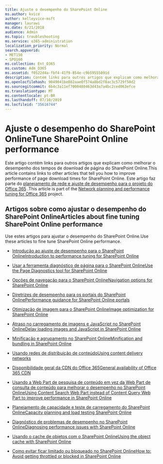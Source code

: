 ```yaml
---
title: Ajuste o desempenho do SharePoint Online
ms.author: kvice
author: kelleyvice-msft
manager: laurawi
ms.date: 6/21/2018
audience: Admin
ms.topic: troubleshooting
ms.service: o365-administration
localization_priority: Normal
search.appverid:
- MET150
- SPO160
ms.collection: Ent_O365
ms.custom: Adm_O365
ms.assetid: f0522d4a-fbf4-41f9-854e-c9b59555091d
description: Contém links para outros artigos que explicam como melhorar o desempenho de tempos de download de página do SharePoint Online.
ms.openlocfilehash: 9049041be082aae0f574a8bd2f8ac3c5729f50d2
ms.sourcegitcommit: 6b4c3a11ef7000480463d43a7a4bc2ced063efce
ms.translationtype: MT
ms.contentlocale: pt-BR
ms.lasthandoff: 07/10/2019
ms.locfileid: "35616744"
---
```

# <a name="tune-sharepoint-online-performance"></a><span data-ttu-id="4e9df-103">Ajuste o desempenho do SharePoint Online</span><span class="sxs-lookup"><span data-stu-id="4e9df-103">Tune SharePoint Online performance</span></span>

<span data-ttu-id="4e9df-104">Este artigo contém links para outros artigos que explicam como melhorar o desempenho dos tempos de download de página do SharePoint Online.</span><span class="sxs-lookup"><span data-stu-id="4e9df-104">This article contains links to other articles that tell you how to improve performance of page download times for SharePoint Online.</span></span> <span data-ttu-id="4e9df-105">Este artigo faz parte do [planejamento de rede e ajuste de desempenho para o projeto do Office 365](https://aka.ms/tune) .</span><span class="sxs-lookup"><span data-stu-id="4e9df-105">This article is part of the [Network planning and performance tuning for Office 365](https://aka.ms/tune) project.</span></span>
   
## <a name="articles-about-fine-tuning-sharepoint-online-performance"></a><span data-ttu-id="4e9df-106">Artigos sobre como ajustar o desempenho do SharePoint Online</span><span class="sxs-lookup"><span data-stu-id="4e9df-106">Articles about fine tuning SharePoint Online performance</span></span>

<span data-ttu-id="4e9df-107">Use estes artigos para ajustar o desempenho do SharePoint Online.</span><span class="sxs-lookup"><span data-stu-id="4e9df-107">Use these articles to fine tune SharePoint Online performance.</span></span>
  
- [<span data-ttu-id="4e9df-108">Introdução ao ajuste de desempenho para o SharePoint Online</span><span class="sxs-lookup"><span data-stu-id="4e9df-108">Introduction to performance tuning for SharePoint Online</span></span>](introduction-to-performance-tuning-for-sharepoint-online.md)
    
- [<span data-ttu-id="4e9df-109">Usar a ferramenta diagnóstico de página para o SharePoint Online</span><span class="sxs-lookup"><span data-stu-id="4e9df-109">Use the Page Diagnostics tool for SharePoint Online</span></span>](page-diagnostics-for-spo.md)
    
- [<span data-ttu-id="4e9df-110">Opções de navegação para o SharePoint Online</span><span class="sxs-lookup"><span data-stu-id="4e9df-110">Navigation options for SharePoint Online</span></span>](navigation-options-for-sharepoint-online.md)

- [<span data-ttu-id="4e9df-111">Diretrizes de desempenho para os portais do SharePoint Online</span><span class="sxs-lookup"><span data-stu-id="4e9df-111">Performance guidance for SharePoint Online portals</span></span>](https://docs.microsoft.com/en-us/sharepoint/dev/solution-guidance/portal-performance)
    
- [<span data-ttu-id="4e9df-112">Otimização de imagem para o SharePoint Online</span><span class="sxs-lookup"><span data-stu-id="4e9df-112">Image optimization for SharePoint Online</span></span>](image-optimization-for-sharepoint-online.md)
    
- [<span data-ttu-id="4e9df-113">Atraso no carregamento de imagens e JavaScript no SharePoint Online</span><span class="sxs-lookup"><span data-stu-id="4e9df-113">Delay loading images and JavaScript in SharePoint Online</span></span>](delay-loading-images-and-javascript-in-sharepoint-online.md)
    
- [<span data-ttu-id="4e9df-114">Minificação e agrupamento no SharePoint Online</span><span class="sxs-lookup"><span data-stu-id="4e9df-114">Minification and bundling in SharePoint Online</span></span>](minification-and-bundling-in-sharepoint-online.md)
    
- [<span data-ttu-id="4e9df-115">Usando redes de distribuição de conteúdo</span><span class="sxs-lookup"><span data-stu-id="4e9df-115">Using content delivery networks</span></span>](using-content-delivery-networks-with-sharepoint-online.md)
    
 - [<span data-ttu-id="4e9df-116">Disponibilidade geral da CDN do Office 365</span><span class="sxs-lookup"><span data-stu-id="4e9df-116">General availability of Office 365 CDN</span></span>](https://dev.office.com/blogs/general-availability-of-office-365-cdn)
    
- [<span data-ttu-id="4e9df-117">Usando a Web Part de pesquisa de conteúdo em vez da Web Part de consulta de conteúdo para melhorar o desempenho no SharePoint Online</span><span class="sxs-lookup"><span data-stu-id="4e9df-117">Using Content Search Web Part instead of Content Query Web Part to improve performance in SharePoint Online</span></span>](using-content-search-web-part-instead-of-content-query-web-part-to-improve-perfo.md)
    
- [<span data-ttu-id="4e9df-118">Planejamento de capacidade e teste de carregamento do SharePoint Online</span><span class="sxs-lookup"><span data-stu-id="4e9df-118">Capacity planning and load testing SharePoint Online</span></span>](capacity-planning-and-load-testing-sharepoint-online.md)
    
- [<span data-ttu-id="4e9df-119">Diagnóstico de problemas de desempenho no SharePoint Online</span><span class="sxs-lookup"><span data-stu-id="4e9df-119">Diagnosing performance issues with SharePoint Online</span></span>](diagnosing-performance-issues-with-sharepoint-online.md)
    
- [<span data-ttu-id="4e9df-120">Usando o cache de objetos com o SharePoint Online</span><span class="sxs-lookup"><span data-stu-id="4e9df-120">Using the object cache with SharePoint Online</span></span>](using-the-object-cache-with-sharepoint-online.md)
    
- [<span data-ttu-id="4e9df-121">Como evitar ficar limitado ou bloqueado no SharePoint Online</span><span class="sxs-lookup"><span data-stu-id="4e9df-121">How to: Avoid getting throttled or blocked in SharePoint Online</span></span>](https://msdn.microsoft.com/en-us/library/office/dn889829.aspx)
    

